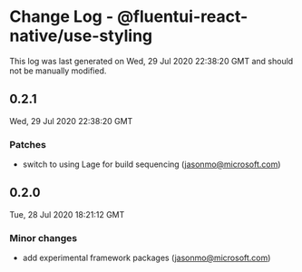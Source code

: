 # Change Log - @fluentui-react-native/use-styling

This log was last generated on Wed, 29 Jul 2020 22:38:20 GMT and should not be manually modified.

<!-- Start content -->

## 0.2.1

Wed, 29 Jul 2020 22:38:20 GMT

### Patches

- switch to using Lage for build sequencing (jasonmo@microsoft.com)

## 0.2.0

Tue, 28 Jul 2020 18:21:12 GMT

### Minor changes

- add experimental framework packages (jasonmo@microsoft.com)
